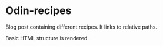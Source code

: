 # Odin-recipes

Blog post containing different recipes.
It links to relative paths.

Basic HTML structure is rendered.